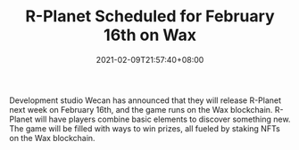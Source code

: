 ﻿---
title: "R-Planet Scheduled for February 16th on Wax"
date: 2021-02-09T21:57:40+08:00
lastmod: 2021-02-09T16:45:40+08:00
draft: false
authors: ["Lorena"]
description: "Development studio Wecan has announced that they will release R-Planet next week on February 16th, and the game runs on the Wax blockchain. R-Planet will have players combine basic elements to discover something new. The game will be filled with ways to win prizes, all fueled by staking NFTs on the Wax blockchain."
featuredImage: "r-planet-scheduled-for-february-16th-on-wax.png"
tags: ["Virtual World","Play to Earn"]
categories: ["news"]
news: ["Virtual World"]
weight: 
lightgallery: true
pinned: false
recommend: false
recommend1: false
---

Development studio Wecan has announced that they will release R-Planet next week on February 16th, and the game runs on the Wax blockchain. R-Planet will have players combine basic elements to discover something new. The game will be filled with ways to win prizes, all fueled by staking NFTs on the Wax blockchain.

<!--more-->

